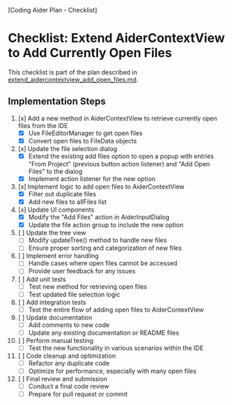 [Coding Aider Plan - Checklist]

# Checklist: Extend AiderContextView to Add Currently Open Files

This checklist is part of the plan described
in [extend_aidercontextview_add_open_files.md](extend_aidercontextview_add_open_files.md).

## Implementation Steps

1. [x] Add a new method in AiderContextView to retrieve currently open files from the IDE
    - [x] Use FileEditorManager to get open files
    - [x] Convert open files to FileData objects

2. [x] Update the file selection dialog
    - [x] Extend the existing add files option to open a popup with entries "From Project" (previous button action
      listener) and "Add Open Files" to the dialog
    - [x] Implement action listener for the new option

3. [x] Implement logic to add open files to AiderContextView
    - [x] Filter out duplicate files
    - [x] Add new files to allFiles list

4. [x] Update UI components
    - [x] Modify the "Add Files" action in AiderInputDialog
    - [x] Update the file action group to include the new option

5. [ ] Update the tree view
    - [ ] Modify updateTree() method to handle new files
    - [ ] Ensure proper sorting and categorization of new files

6. [ ] Implement error handling
    - [ ] Handle cases where open files cannot be accessed
    - [ ] Provide user feedback for any issues

7. [ ] Add unit tests
    - [ ] Test new method for retrieving open files
    - [ ] Test updated file selection logic

8. [ ] Add integration tests
    - [ ] Test the entire flow of adding open files to AiderContextView

9. [ ] Update documentation
    - [ ] Add comments to new code
    - [ ] Update any existing documentation or README files

10. [ ] Perform manual testing
    - [ ] Test the new functionality in various scenarios within the IDE

11. [ ] Code cleanup and optimization
    - [ ] Refactor any duplicate code
    - [ ] Optimize for performance, especially with many open files

12. [ ] Final review and submission
    - [ ] Conduct a final code review
    - [ ] Prepare for pull request or commit
